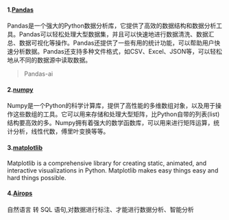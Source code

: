 #### 1.[Pandas](https://pandas.pydata.org/docs/getting_started/index.html) 

Pandas是一个强大的Python数据分析库，它提供了高效的数据结构和数据分析工具。Pandas可以轻松处理大型数据集，并且可以快速地进行数据清洗、数据汇总、数据可视化等操作。Pandas还提供了一些有用的统计功能，可以帮助用户快速分析数据。Pandas还支持多种文件格式，如CSV、Excel、JSON等，可以轻松地从不同的数据源中读取数据。

> Pandas-ai

#### 2.[numpy](https://numpy.org/)

Numpy是一个Python的科学计算库，提供了高性能的多维数组对象，以及用于操作这些数组的工具。它可以用来存储和处理大型矩阵，比Python自带的列表(list)结构要高效的多。Numpy拥有着强大的数学函数库，可以用来进行矩阵运算，统计分析，线性代数，傅里叶变换等等。

#### 3.[matplotlib](https://matplotlib.org/)

Matplotlib is a comprehensive library for creating static, animated, and interactive visualizations in Python. Matplotlib makes easy things easy and hard things possible.

####  4.[Airops](https://www.airops.com/) 

自然语言 转 SQL 语句,对数据进行标注、才能进行数据分析、智能分析

